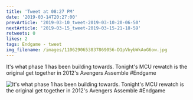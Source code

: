 ```yaml
---
title: 'Tweet at 08:27 PM'
date: '2019-03-14T20:27:00'
prevArticle: '2019-03-10_tweet-2019-03-10-20-06-50'
nextArticle: '2019-03-15_tweet-2019-03-15-21-18-59'
retweets: 0
likes: 2
tags: Endgame - tweet
img_filename: /images/1106290653837869056-D1pVbybWkAoG6ow.jpg
---
```

It's what phase 1 has been building towards. Tonight's MCU rewatch is the original get together in 2012's Avengers Assemble #Endgame

![It's what phase 1 has been building towards. Tonight's MCU rewatch is the original get together in 2012's Avengers Assemble #Endgame](/images/1106290653837869056-D1pVbybWkAoG6ow.jpg "It's what phase 1 has been building towards. Tonight's MCU rewatch is the original get together in 2012's Avengers Assemble #Endgame")